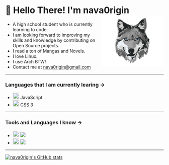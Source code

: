 # 👋 Hello There! I'm nava0rigin <img src="frame_0 (5).png" width="200px" align="right">
 + A high school student who is currently learning to code.
 + I am looking forward to improving my skills and knowledge by contributing on Open Source projects. 
 + I read a ton of Mangas and Novels.
 + I love Linux.
 + I use Arch BTW!
 + Contact me at nava0rigin@gmail.com
 
<hr>

 ### Languages that I am currently learing -> 
 + <img src="https://cdn-icons-png.flaticon.com/512/5968/5968292.png" height="20px" width="20px"> JavaScript
 + <img src="https://cdn-icons-png.flaticon.com/512/732/732190.png" height="20px" width="20px"> CSS 3

<hr>

### Tools and Languages I know ->
 + <img src="https://cdn-icons-png.flaticon.com/512/6124/6124995.png" height="20px" width="20px"> <img src="https://img.shields.io/badge/Linux-Intermediate-blue">
 + <img src="https://cdn-icons-png.flaticon.com/512/174/174854.png" height="20px" width="20px"> <img src="https://img.shields.io/badge/HTML%205-Master-blue">

<hr>

[![nava0rigin's GitHub stats](https://github-readme-stats.vercel.app/api?username=nava0rigin&show_icons=true&theme=onedark)](https://github.com/anuraghazra/github-readme-stats)
